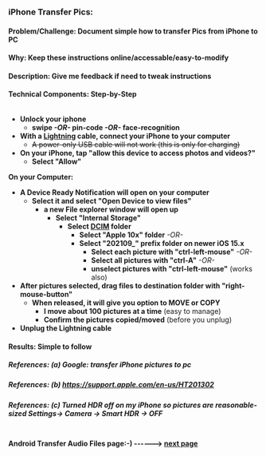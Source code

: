 
### iPhone Transfer Pics:

#### Problem/Challenge: Document simple how to transfer Pics from iPhone to PC

#### Why: Keep these instructions online/accessable/easy-to-modify

#### Description: Give me feedback if need to tweak instructions

#### Technical Components: Step-by-Step

```markdown
```

* **Unlock your iphone**
  * **swipe _-OR-_ pin-code _-OR-_ face-recognition**
* **With a [Lightning](./images/lightning.jpg) cable, connect your iPhone to your computer**
  * ~~A power-only USB cable will not work (this is only for charging)~~
* **On your iPhone, tap "allow this device to access photos and videos?"**
  * **Select "Allow"**

**On your Computer:**  
* **A Device Ready Notification will open on your computer**
  * **Select it and select "Open Device to view files"**
    * **a new File explorer window will open up**
      * **Select "Internal Storage"**
        * **Select [DCIM](en.wikipedia.org/wiki/Design_rule_for_camera_file_system) folder**
          * **Select "Apple 10x" folder**
           _-OR-_
          * **Select "202109_"  prefix folder on newer iOS 15.x**
            * **Select each picture with "ctrl-left-mouse"**
             _-OR-_
            * **Select all pictures with "ctrl-A"**
             _-OR-_
            * **unselect pictures with "ctrl-left-mouse"** (works also)
* **After pictures selected, drag files to destination folder with "right-mouse-button"**
  * **When released, it will give you option to MOVE or COPY**
    * **I move about 100 pictures at a time** (easy to manage)
    * **Confirm the pictures copied/moved** (before you unplug)
* **Unplug the Lightning cable**


#### Results: Simple to follow

##### References: (a) Google: transfer iPhone pictures to pc

##### References: (b) https://support.apple.com/en-us/HT201302

##### References: (c) Turned HDR off on my iPhone so pictures are reasonable-sized Settings-> Camera -> Smart HDR -> OFF

```markdown
```
#### **Android Transfer Audio Files page:-) ------>** [next page](./android_transfer_audio_files.md)
